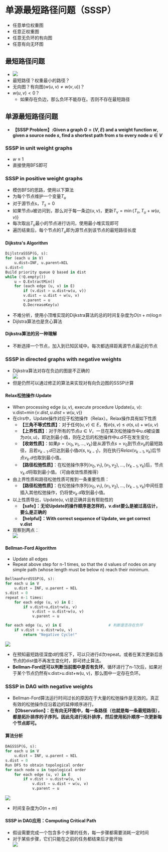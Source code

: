 # 单源最短路径问题（SSSP）
+ 任意单位权重图
+ 任意正权重图
+ 任意无负环的有向图
+ 任意有向无环图

## 最短路径问题
+ ![](img/2019-11-28-10-41-14.png)
+ 最短路径？权重最小的路径？
+ 无向图？有向图($w(u, v)\not =w(v, u)$)？
+ $w(u, v)<0$？
  + 如果存在负边，那么负环不能存在。否则不存在最短路径

## 单源最短路径问题
+ **【SSSP Problem】:Given a graph $G=(V, E)$ and a weight function $w$, given a source node $s$, find a shortest path from $s$ to every node $u\in V$**

### SSSP in unit weight graphs
+ $w\equiv 1$
+ 直接使用BFS即可

### SSSP in positive weight graphs
+ 模仿BFS的思路，使用以下算法
+ 为每个节点维护一个变量$T_u$
+ 对于源节点s，$T_s=0$
+ 如果节点u被访问到，那么对于每一条边$(u, v)$，更新$T_v=\min\{T_v, T_u+w(u, v)\}$
+ 每次取出$T_u$最小的节点进行访问，使用最小堆实现即可
+ 遍历结束后，每个节点的$T_u$即为源节点到该节点的最短路径长度

#### Dijkstra's Algorithm
```python
DijlstraSSSP(G, s):
for (each u in V)
    u.dist=INF, u.parent=NIL
s.dist=0
Build priority queue Q based in dist
while (!Q.empty())
    u = Q.ExtractMin()
    for (each edge (u, v) in E)
        if (v.dist > u.dist+w(u, v))
        v.dist = u.dist + w(u, v)
        v.parent = u
        Q.DecreaseKey(u)
```
+ 不难分析，使用小顶堆实现的Dijkstra算法的总的时间复杂度为$O(n+m)\log n$
+ Dijlstra算法也是贪心算法

#### Dijkstra算法的另一种理解
+ 不断选择一个节点，加入到已知区域中。每次都选择距离源节点最近的节点

### SSSP in directed graphs with negative weights
+ Dijkstra算法对存在负边的图是不正确的  
  ![](img/2019-11-28-10-43-21.png)
+ 但是仍然可以通过修正的算法来实现对有向负边图的SSSP计算
#### Relax松弛操作:Update
+ When processing edge $(u, v)$, execute procedure Update(u, v): v.dist=$\min\{v.dist, u.dist+w(u, v)\}$
+ 在clrs中，Update操作对应于松弛操作（Relax）。Relax操作具有如下性质
  + **【三角不等式性质】**：对于任何$(u, v)\in E$，有$\sigma(s, v)\leq \sigma(s, u)+w(u, v)$
  + **【上界性质】**：对于所有的节点$u\in V$，一旦在某次松弛操作中u.d被设置为$\sigma(s, u)$，即达到最小值，则在之后的松弛操作中u.d不在发生变化
  + **【收敛性质】**：如果$p=\{v_0, v_1, ..., v_k\}$是从源节点$s=v_0$到节点$v_k$的最短路径，且若$v_{k-1}.d$已达到最小值$\sigma(s, v_{k-1})$，则在执行$Relax(v_{k-1}, v_k)$后节点$v_k.d$也取到最小值。
  + **【路径松弛性质】**：在松弛操作序列$(v_0, v_1), (v_1, v_2), ...,(v_{k-1}, v_k)$后，节点$v_k.d$将取到最小值。（可由收敛性质推得）
+ 由上界性质和路径松弛性质可推到一条重要性质：
  + **【路径松弛性质】**：在松弛操作序列$(v_0, v_1), (v_1, v_2), ...,(v_{k-1}, v_k)$中间任意插入其他松弛操作，仍将使$v_k.d$取到最小值。
+ 以上性质导出，Update(u, v)是正确并且有帮助性的
  + **【safe】：无论Update的操作顺序是怎样的，v.dist要么是被过高估计，要么是正确的**
  + **【helpful】：With correct sequence of Update, we get correct v.dist**
+ 观察到两点：  
  ![](img/2019-11-28-02-31-03.png)

#### Bellman-Ford Algorithm
+ Update all edges
+ Repeat above step for n-1 times, so that the d values of nodes on any simple path (whose length must be below n) reach their minimum.
```python
BellmanFordSSSP(G, s):
for each u in V
    u.dist = INF, u.parent = NIL
s.dist = 0
repeat n-1 times:
    for each edge (u, v) in E：
        if v.dist>u,dist+w(u, v)
            v.dist = u.dist+w(u, v)
            v.parent = u

for each edge (u, v) in E                     # 判断是否存在负环
    if v.dist > u.dist+w(u, v)
        return "Negative Cycle!"
```
![](img/2019-11-28-02-54-47.png)
+ 在预知最短路径深度d的情况下，可以只进行d次repeat。或者在某次更新后各节点的dist值不再发生变化时，即可终止算法。
+ **Bellman-Ford还可以判断当前图中是否有负环**。循环进行了n-1次后，如果对于某个节点仍然有v.dist>u.dist+w(u, v)，那么图中一定存在负环。

### SSSP in DAG with negative weights
+ Bellman-Ford算法运行时间过长的原因在于大量的松弛操作是无效的。真正有效的松弛操作应沿着边的延伸顺序进行。
+ **【Observation】：在有向无环图中，每一条路径（也就是每一条最短路径），都是拓扑排序的子序列。因此先进行拓扑排序，然后使用拓扑顺序一次更新每个节点即可。**

#### 算法分析
```python
DAGSSSP(G, s):
for each u in V
    u.dist = INF, u.parent = NIL
s.dist = 0
Run DFS to obtain topological order
for each node u in topological order
    for each edge (u, v) in E
        if v.dist > u.dist+w(u, v)
            v.dist = u.dist + w(u, v)
            v.parent = u
```
![](img/2019-11-28-02-54-22.png)
+ 时间复杂度为$O(n+m)$

#### SSSP in DAG应用：Computing Critical Path
+ 假设需要完成一个包含多个步骤的任务，每一步骤都需要消耗一定时间
+ 对于某些步骤，它们只能在之前的任务都结束后才能开始  
![](img/2019-11-28-03-01-03.png)
